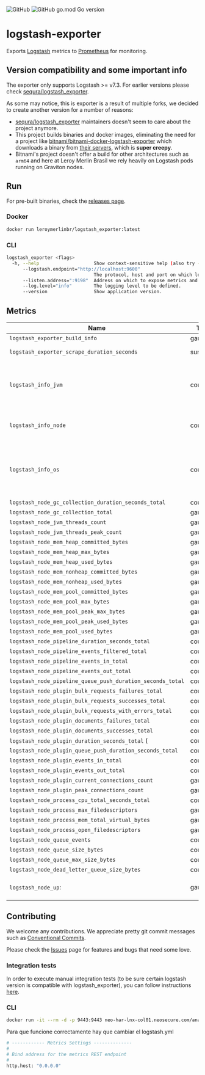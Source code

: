 ![GitHub](https://img.shields.io/github/license/leroy-merlin-br/logstash-exporter) ![GitHub go.mod Go version](https://img.shields.io/github/go-mod/go-version/leroy-merlin-br/logstash-exporter)

# logstash-exporter 

Exports [Logstash](https://www.elastic.co/logstash/) metrics to [Prometheus](https://prometheus.io/) for monitoring.

## Version compatibility and some important info

The exporter only supports Logstash >= v7.3. For earlier versions please check 
[sequra/logstash_exporter](https://github.com/sequra/logstash_exporter).

As some may notice, this is exporter is a result of multiple forks, we decided to create another version for a number 
of reasons:
- [sequra/logstash_exporter](https://github.com/sequra/logstash_exporter) maintainers doesn't seem to care about the 
  project anymore.
- This project builds binaries and docker images, eliminating the need for a project like
  [bitnami/bitnami-docker-logstash-exporter](https://github.com/bitnami/bitnami-docker-logstash-exporter) which downloads
  a binary from [their servers](https://github.com/bitnami/bitnami-docker-logstash-exporter/blob/master/7.3/debian-10/Dockerfile#L12), 
  which is **super creepy**.
- Bitnami's project doesn't offer a build for other architectures such as `arm64` and here at Leroy Merlin Brasil we 
  rely heavily on Logstash pods running on Graviton nodes.

## Run

For pre-built binaries, check the [releases page](https://github.com/leroy-merlin-br/logstash-exporter/releases).

### Docker

```sh
docker run leroymerlinbr/logstash_exporter:latest
```

### CLI

```sh
logstash_exporter <flags>
  -h, --help                    Show context-sensitive help (also try --help-long and --help-man).
      --logstash.endpoint="http://localhost:9600"  
                                The protocol, host and port on which logstash metrics API listens.
      --listen.address=":9198"  Address on which to expose metrics and web interface.
      --log.level="info"        The logging level to be defined.
      --version                 Show application version.
```

## Metrics

| Name | Type | Description |
| --- | --- | --- |
| `logstash_exporter_build_info` | gauge | Exporter build info |
| `logstash_exporter_scrape_duration_seconds` | summary | Duration of a scrape job. |
| `logstash_info_jvm` | counter |  A metric with a constant '1' value labeled by name, version and vendor of the JVM running Logstash.| 
| `logstash_info_node`| counter |  A metric with a constant '1' value labeled by Logstash version. |
| `logstash_info_os` | counter | A metric with a constant '1' value labeled by name, arch, version and available_processors to the OS running Logstash. |
| `logstash_node_gc_collection_duration_seconds_total` | counter | |
| `logstash_node_gc_collection_total` | gauge | | 
| `logstash_node_jvm_threads_count` | gauge | |
| `logstash_node_jvm_threads_peak_count` | gauge | | 
| `logstash_node_mem_heap_committed_bytes` | gauge | |
| `logstash_node_mem_heap_max_bytes` | gauge | |
| `logstash_node_mem_heap_used_bytes` | gauge | 
| `logstash_node_mem_nonheap_committed_bytes` | gauge | |
| `logstash_node_mem_nonheap_used_bytes` | gauge | |
| `logstash_node_mem_pool_committed_bytes` | gauge | | 
| `logstash_node_mem_pool_max_bytes` | gauge | |
| `logstash_node_mem_pool_peak_max_bytes` | gauge | |
| `logstash_node_mem_pool_peak_used_bytes` | gauge | |
| `logstash_node_mem_pool_used_bytes` | gauge | |
| `logstash_node_pipeline_duration_seconds_total` | counter | |
| `logstash_node_pipeline_events_filtered_total` | counter | |
| `logstash_node_pipeline_events_in_total` | counter | |
| `logstash_node_pipeline_events_out_total` | counter | |
| `logstash_node_pipeline_queue_push_duration_seconds_total` | counter | |
| `logstash_node_plugin_bulk_requests_failures_total` | counter | |
| `logstash_node_plugin_bulk_requests_successes_total` | counter | |
| `logstash_node_plugin_bulk_requests_with_errors_total` | counter | |
| `logstash_node_plugin_documents_failures_total` | counter | |
| `logstash_node_plugin_documents_successes_total` | counter | |
| `logstash_node_plugin_duration_seconds_total` (| counter | |
| `logstash_node_plugin_queue_push_duration_seconds_total` | counter | |
| `logstash_node_plugin_events_in_total` | counter | |
| `logstash_node_plugin_events_out_total` | counter | |
| `logstash_node_plugin_current_connections_count` | gauge
| `logstash_node_plugin_peak_connections_count` | gauge
| `logstash_node_process_cpu_total_seconds_total` | counter | |
| `logstash_node_process_max_filedescriptors` | gauge
| `logstash_node_process_mem_total_virtual_bytes` | gauge
| `logstash_node_process_open_filedescriptors` | gauge
| `logstash_node_queue_events` | counter | |
| `logstash_node_queue_size_bytes` | counter | |
| `logstash_node_queue_max_size_bytes` | counter | |
| `logstash_node_dead_letter_queue_size_bytes` | counter | |
| `logstash_node_up`: | gauge | whether logstash node is up (1) or not (0) |

## Contributing

We welcome any contributions. We appreciate pretty git commit messages such as 
[Conventional Commits](https://www.conventionalcommits.org/en/v1.0.0/).

Please check the [Issues](https://github.com/leroy-merlin-br/logstash-exporter/issues) page for features and bugs that
need some love.

### Integration tests

In order to execute manual integration tests (to be sure certain logstash version is compatible with logstash_exporter),
you can follow instructions [here](integration-tests/README.md).

### CLI

```sh
docker run -it --rm -d -p 9443:9443 neo-har-lnx-col01.neosecure.com/analitica/logstash-exporter:0.1 ./logstash_exporter --logstash.endpoint="<http://localhost:9600>" --listen.address=":9443"
```

Para que funcione correctamente hay que cambiar el logstash.yml

```sh
# ------------ Metrics Settings --------------
#
# Bind address for the metrics REST endpoint
#
http.host: "0.0.0.0"
```
